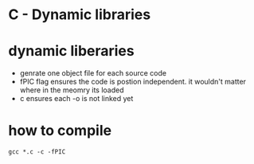 **C - Dynamic libraries**
========================
# dynamic liberaries
- genrate one object file for each source code
- fPIC flag ensures the code is postion independent. it wouldn't matter where in the meomry its loaded
- c ensures each -o is not linked yet
# how to compile
```
gcc *.c -c -fPIC
```
